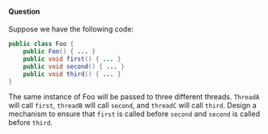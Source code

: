 #### Question

Suppose we have the following code:

```java
public class Foo {
    public Foo() { ... }
    public void first() { ... }
    public void second() { ... }
    public void third() { ... }
}
```

The same instance of Foo will be passed to three different threads. `ThreadA` will call `first`, `threadB` will call `second`, and `threadC` will call `third`. Design a mechanism to ensure that
`first` is called before `second` and `second` is called before `third`.
